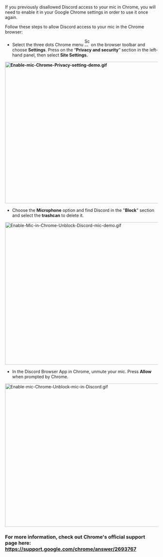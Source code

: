 <p>If you previously disallowed Discord access to your mic in Chrome, you will need to enable it in your Google Chrome settings in order to use it once again.</p>
<p>Follow these steps to allow Discord access to your mic in the Chrome browser: </p>
<ul>
    <li>Select the three dots Chrome menu <img src="https://support.discord.com/hc/article_attachments/360058758052/Screen_Shot_2020-06-04_at_3.06.27_PM.png" alt="Screen_Shot_2020-06-04_at_3.06.27_PM.png" width="17" height="25"> on the browser toolbar and choose <strong>Settings</strong>. Press on the “<strong>Privacy and security</strong>” section in the left-hand panel, then select <strong>Site Settings. </strong>
    </li>
</ul>
<p class="wysiwyg-text-align-center"><strong><img src="https://support.discord.com/hc/article_attachments/4413154480535/Enable-mic-Chrome-Privacy-setting-demo.gif" alt="Enable-mic-Chrome-Privacy-setting-demo.gif" width="659" height="466"></strong></p>
<ul>
    <li>Choose the <strong>Microphone</strong> option and find Discord in the "<strong>Block</strong>" section and select the <strong>t</strong><strong>rashcan</strong> to delete it.</li>
</ul>
<p class="wysiwyg-text-align-center"><img src="https://support.discord.com/hc/article_attachments/4413141142295/Enable-Mic-in-Chrome-Unblock-Discord-mic-demo.gif" alt="Enable-Mic-in-Chrome-Unblock-Discord-mic-demo.gif" width="663" height="469"></p>
<ul>
    <li>In the Discord Browser App in Chrome, unmute your mic. Press <strong>Allow</strong> when prompted by Chrome.</li>
</ul>
<p class="wysiwyg-text-align-center"><img src="https://support.discord.com/hc/article_attachments/4413147727511/Enable-mic-Chrome-Unblock-mic-in-Discord.gif" alt="Enable-mic-Chrome-Unblock-mic-in-Discord.gif" width="667" height="472"></p>
<h3 class="wysiwyg-text-align-left">For more information, check out Chrome's official support page here: <a href="https://support.google.com/chrome/answer/2693767" target="_blank" rel="noopener">https://support.google.com/chrome/answer/2693767</a>
</h3>